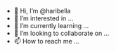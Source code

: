 - 👋 Hi, I’m @haribella
- 👀 I’m interested in ...
- 🌱 I’m currently learning ...
- 💞️ I’m looking to collaborate on ...
- 📫 How to reach me ...

<!---
haribella/haribella is a ✨ special ✨ repository because its `README.md` (this file) appears on your GitHub profile.
You can click the Preview link to take a look at your changes.
--->
